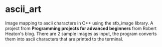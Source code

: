# ascii_art
Image mapping to ascii characters in C++ using the stb_image library. A project from **Programming projects for advanced beginners** from Robert Heaton's blog. There are 2 sample images as input, the program converts them into ascii characters that are printed to the terminal.
